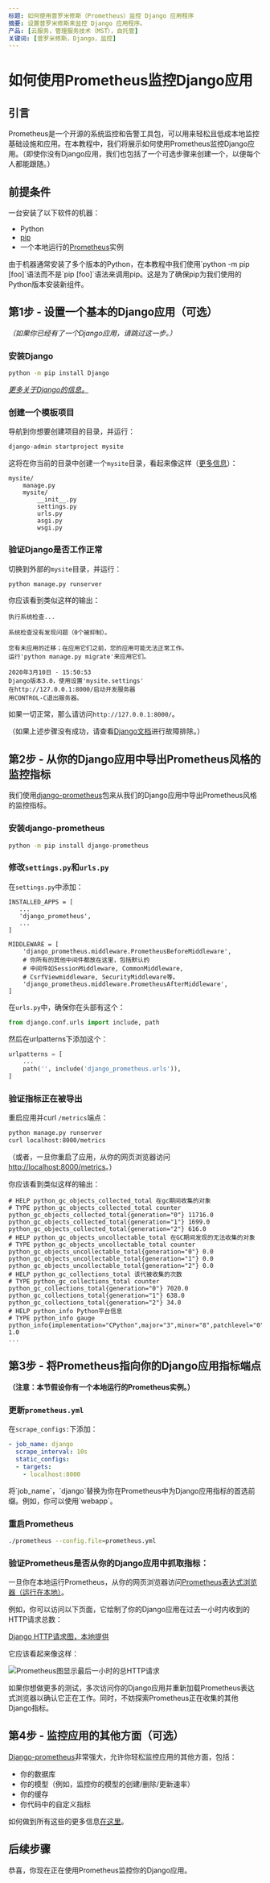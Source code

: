 ```yaml
---
标题: 如何使用普罗米修斯（Prometheus）监控 Django 应用程序
摘要: 设置普罗米修斯来监控 Django 应用程序。
产品: [云服务，管理服务技术（MST），自托管]
关键词: [普罗米修斯，Django，监控]
---
```


# 如何使用Prometheus监控Django应用

## 引言

Prometheus是一个开源的系统监控和告警工具包，可以用来轻松且低成本地监控基础设施和应用。在本教程中，我们将展示如何使用Prometheus监控Django应用。（即使你没有Django应用，我们也包括了一个可选步骤来创建一个，以便每个人都能跟随。）

## 前提条件

一台安装了以下软件的机器：

*   Python
*   [pip][get-pip]
*   一个本地运行的[Prometheus][get-prometheus]实例

<Highlight type="tip">
由于机器通常安装了多个版本的Python，在本教程中我们使用`python -m pip [foo]`语法而不是`pip [foo]`语法来调用pip。这是为了确保pip为我们使用的Python版本安装新组件。
</Highlight>

## 第1步 - 设置一个基本的Django应用（可选）

*（如果你已经有了一个Django应用，请跳过这一步。）*

### 安装Django

```bash
python -m pip install Django
```

*[更多关于Django的信息。][get-django]*

### 创建一个模板项目

导航到你想要创建项目的目录，并运行：

```bash
django-admin startproject mysite
```

这将在你当前的目录中创建一个`mysite`目录，看起来像这样（[更多信息][django-first-app]）：

```
mysite/
    manage.py
    mysite/
        __init__.py
        settings.py
        urls.py
        asgi.py
        wsgi.py
```

### 验证Django是否工作正常

切换到外部的`mysite`目录，并运行：

```bash
python manage.py runserver
```

你应该看到类似这样的输出：

````
执行系统检查...

系统检查没有发现问题（0个被抑制）。

您有未应用的迁移；在应用它们之前，您的应用可能无法正常工作。
运行'python manage.py migrate'来应用它们。

2020年3月10日 - 15:50:53
Django版本3.0，使用设置'mysite.settings'
在http://127.0.0.1:8000/启动开发服务器
用CONTROL-C退出服务器。
````

如果一切正常，那么请访问`http://127.0.0.1:8000/`。

（如果上述步骤没有成功，请查看[Django文档][django-first-app]进行故障排除。）

## 第2步 - 从你的Django应用中导出Prometheus风格的监控指标

我们使用[django-prometheus][get-django-prometheus]包来从我们的Django应用中导出Prometheus风格的监控指标。

### 安装django-prometheus

```bash
python -m pip install django-prometheus
```

### 修改`settings.py`和`urls.py`

在`settings.py`中添加：

```
INSTALLED_APPS = [
   ...
   'django_prometheus',
   ...
]

MIDDLEWARE = [
    'django_prometheus.middleware.PrometheusBeforeMiddleware',
    # 你所有的其他中间件都放在这里，包括默认的
    # 中间件如SessionMiddleware, CommonMiddleware,
    # CsrfViewmiddleware, SecurityMiddleware等。
    'django_prometheus.middleware.PrometheusAfterMiddleware',
]
```

在`urls.py`中，确保你在头部有这个：

```python
from django.conf.urls import include, path
```

然后在urlpatterns下添加这个：

```python
urlpatterns = [
    ...
    path('', include('django_prometheus.urls')),
]
```

### 验证指标正在被导出

重启应用并curl `/metrics`端点：

```bash
python manage.py runserver
curl localhost:8000/metrics
```

（或者，一旦你重启了应用，从你的网页浏览器访问[http://localhost:8000/metrics][localhost-metrics]。）

你应该看到类似这样的输出：

```
# HELP python_gc_objects_collected_total 在gc期间收集的对象
# TYPE python_gc_objects_collected_total counter
python_gc_objects_collected_total{generation="0"} 11716.0
python_gc_objects_collected_total{generation="1"} 1699.0
python_gc_objects_collected_total{generation="2"} 616.0
# HELP python_gc_objects_uncollectable_total 在GC期间发现的无法收集的对象
# TYPE python_gc_objects_uncollectable_total counter
python_gc_objects_uncollectable_total{generation="0"} 0.0
python_gc_objects_uncollectable_total{generation="1"} 0.0
python_gc_objects_uncollectable_total{generation="2"} 0.0
# HELP python_gc_collections_total 该代被收集的次数
# TYPE python_gc_collections_total counter
python_gc_collections_total{generation="0"} 7020.0
python_gc_collections_total{generation="1"} 638.0
python_gc_collections_total{generation="2"} 34.0
# HELP python_info Python平台信息
# TYPE python_info gauge
python_info{implementation="CPython",major="3",minor="8",patchlevel="0",version="3.8.0"} 1.0
...
```

## 第3步 - 将Prometheus指向你的Django应用指标端点

**（注意：本节假设你有一个本地运行的Prometheus实例。）**

### 更新`prometheus.yml`

在`scrape_configs:`下添加：

```yaml
- job_name: django
  scrape_interval: 10s
  static_configs:
  - targets:
    - localhost:8000
```

<Highlight type="note">
将`job_name`，`django`替换为你在Prometheus中为Django应用指标的首选前缀。例如，你可以使用`webapp`。
</Highlight>

### 重启Prometheus

```bash
./prometheus --config.file=prometheus.yml
```

### 验证Prometheus是否从你的Django应用中抓取指标：

一旦你在本地运行Prometheus，从你的网页浏览器访问[Prometheus表达式浏览器（运行在本地）][localhost-prom-browser]。

例如，你可以访问以下页面，它绘制了你的Django应用在过去一小时内收到的HTTP请求总数：

[Django HTTP请求图，本地提供][localhost-prom-example]

它应该看起来像这样：

<img class="main-content__illustration" src="https://assets.iobeam.com/images/docs/screenshots-for-tutorial-django-prometheus/prom_expression_browser.png" alt="Prometheus图显示最后一小时的总HTTP请求"/>

如果你想做更多的测试，多次访问你的Django应用并重新加载Prometheus表达式浏览器以确认它正在工作。同时，不妨探索Prometheus正在收集的其他Django指标。

## 第4步 - 监控应用的其他方面（可选）

[Django-prometheus][get-django-prometheus]非常强大，允许你轻松监控应用的其他方面，包括：

*   你的数据库
*   你的模型（例如，监控你的模型的创建/删除/更新速率）
*   你的缓存
*   你代码中的自定义指标

如何做到所有这些的更多信息[在这里][get-django-prometheus-more]。

## 后续步骤 [](#next-steps)

恭喜，你现在正在使用Prometheus监控你的Django应用。

[django-first-app]: https://docs.djangoproject.com/en/3.0/intro/tutorial01/ 
[get-django-prometheus-more]: https://github.com/korfuri/django-prometheus#monitoring-your-databases 
[get-django-prometheus]: https://github.com/korfuri/django-prometheus 
[get-django]: https://docs.djangoproject.com/en/3.0/topics/install/ 
[get-pip]: https://pip.pypa.io/en/latest/installing/#installing-with-get-pip-py 
[get-prometheus]: https://prometheus.io/docs/prometheus/latest/installation/ 
[localhost-metrics]: http://localhost:8000/metrics
[localhost-prom-browser]: http://localhost:9090/graph
[localhost-prom-example]: http://localhost:9090/graph?g0.range_input=1h&g0.stacked=1&g0.expr=django_http_requests_total_by_method_total&g0.tab=0

